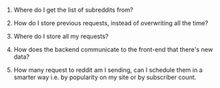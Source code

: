 1. Where do I get the list of subreddits from?

2. How do I store previous requests, instead of overwriting all the time?

3. Where do I store all my requests?

4. How does the backend communicate to the front-end that there's new data?
5. How many request to reddit am I sending, can I schedule them in a smarter way i.e. by popularity on my site or by subscriber count.
